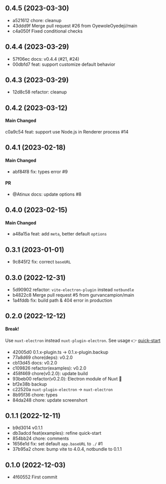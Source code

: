 ## 0.4.5 (2023-03-30)

- a521612 chore: cleanup
- 43ddd9f Merge pull request #26 from OyewoleOyedeji/main
- c4a050f Fixed conditional checks

## 0.4.4 (2023-03-29)

- 57f06ec docs: v0.4.4 (#21, #24)
- 00dbfd7 feat: support customize default behavior

## 0.4.3 (2023-03-29)

- 12d8c58 refactor: cleanup

## 0.4.2 (2023-03-12)

#### Main Changed

c0a9c54 feat: support use Node.js in Renderer process #14

## 0.4.1 (2023-02-18)

#### Main Changed

- abf84f8 fix: types error #9

#### PR

- @Atinux docs: update options #8

## 0.4.0 (2023-02-15)

#### Main Changed

- a48a15a feat: add `meta`, better default `options`

## 0.3.1 (2023-01-01)

- 9c845f2 fix: correct `baseURL`

## 0.3.0 (2022-12-31)

- 5d90902 refactor: `vite-electron-plugin` instead  `notbundle`
- b4822c8 Merge pull request #5 from gurvancampion/main
- 1a4fddb fix: build path & 404 error in production

## 0.2.0 (2022-12-12)

#### Break!

Use `nuxt-electron` instead `nuxt-plugin-electron`. See usage 👉 [quick-start](https://github.com/caoxiemeihao/nuxt-electron/tree/main/examples/quick-start)

- 42005d0 0.1.x-plugin.ts -> 0.1.x-plugin.backup
- 77a8d69 chore(deps): v0.2.0
- cb13d45 docs: v0.2.0
- c109826 refactor(examples): v0.2.0
- 458f469 chore(v0.2.0): update build
- 93beb00 refactor(v0.2.0): Electron module of Nuxt 🌱
- bf2e38b backup
- c22520a `nuxt-plugin-electron` -> `nuxt-electron`
- 8b95f36 chore: types
- 84da248 chore: update screenshort

## 0.1.1 (2022-12-11)

- b9d3014 v0.1.1
- db3adcd feat(examples): refine quick-start
- 854bb24 chore: comments
- 1656e1d fix: set default `app.baseURL` to `./` #1
- 37b95a2 chore: bump vite to 4.0.4, notbundle to 0.1.1

## 0.1.0 (2022-12-03)

- 4f60552 First commit
